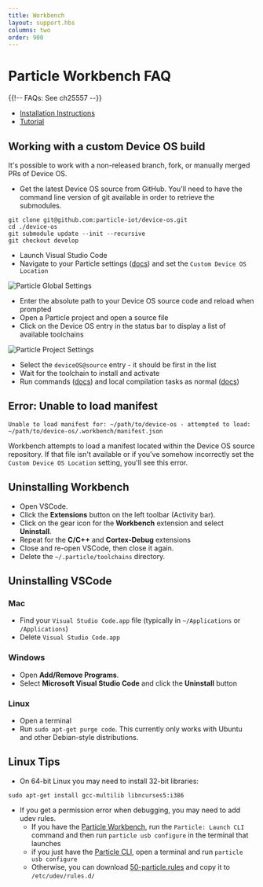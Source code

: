 ```yaml
---
title: Workbench
layout: support.hbs
columns: two
order: 900
---
```


# Particle Workbench FAQ

{{!-- FAQs: See ch25557 --}}

- [Installation Instructions](/quickstart/workbench/)
- [Tutorial](/tutorials/developer-tools/workbench)

## Working with a custom Device OS build

It's possible to work with a non-released branch, fork, or manually merged PRs of Device OS.

- Get the latest Device OS source from GitHub. You'll need to have the command line version of git available in order to retrieve the submodules.

```
git clone git@github.com:particle-iot/device-os.git
cd ./device-os
git submodule update --init --recursive
git checkout develop
```

- Launch Visual Studio Code
- Navigate to your Particle settings ([docs](https://code.visualstudio.com/docs/getstarted/settings)) and set the `Custom Device OS Location`

![Particle Global Settings](/assets/images/workbench/settings-custom-deviceos-location.png)

- Enter the absolute path to your Device OS source code and reload when prompted
- Open a Particle project and open a source file
- Click on the Device OS entry in the status bar to display a list of available toolchains

![Particle Project Settings](/assets/images/workbench/statusbar-project-settings.png)

- Select the `deviceOS@source` entry - it should be first in the list
- Wait for the toolchain to install and activate
- Run commands ([docs](/tutorials/developer-tools/workbench/#particle-commands)) and local compilation tasks as normal ([docs](/tutorials/developer-tools/workbench/#local-build-and-flash))


## Error: Unable to load manifest

```
Unable to load manifest for: ~/path/to/device-os - attempted to load: ~/path/to/device-os/.workbench/manifest.json
```

Workbench attempts to load a manifest located within the Device OS source repository. If that file isn't available or if you've somehow incorrectly set the `Custom Device OS Location` setting, you'll see this error.


## Uninstalling Workbench

- Open VSCode.
- Click the **Extensions** button on the left toolbar (Activity bar).
- Click on the gear icon for the **Workbench** extension and select **Uninstall**.
- Repeat for the **C/C++** and **Cortex-Debug** extensions
- Close and re-open VSCode, then close it again.
- Delete the `~/.particle/toolchains` directory.


## Uninstalling VSCode

### Mac

- Find your `Visual Studio Code.app` file (typically in `~/Applications` or `/Applications`)
- Delete `Visual Studio Code.app`

### Windows 

- Open **Add/Remove Programs**.
- Select **Microsoft Visual Studio Code** and click the **Uninstall** button

### Linux 

- Open a terminal
- Run `sudo apt-get purge code`. This currently only works with Ubuntu and other Debian-style distributions.

## Linux Tips

- On 64-bit Linux you may need to install 32-bit libraries:

```
sudo apt-get install gcc-multilib libncurses5:i386
```

- If you get a permission error when debugging, you may need to add udev rules.
  * If you have the [Particle Workbench](/workbench/), run the `Particle: Launch CLI` command and then run `particle usb configure` in the terminal that launches
  * if you just have the [Particle CLI](/tutorials/developer-tools/cli/), open a terminal and run `particle usb configure`
  * Otherwise, you can download [50-particle.rules](https://github.com/particle-iot/particle-cli/blob/master/assets/50-particle.rules) and copy it to `/etc/udev/rules.d/`




